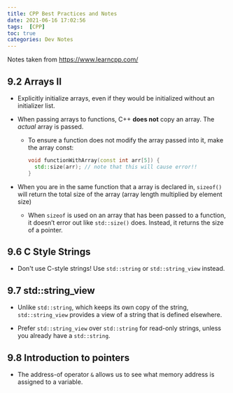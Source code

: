 ```yaml
---
title: CPP Best Practices and Notes
date: 2021-06-16 17:02:56
tags:  [CPP]
toc: true
categories: Dev Notes
---
```

Notes taken from <https://www.learncpp.com/>

## 9.2 Arrays II

- Explicitly initialize arrays, even if they would be initialized without an initializer list.

- When passing arrays to functions, C++ **does not** copy an array. The *actual* array is passed.
    - To ensure a function does not modify the array passed into it, make the array const:
    
      ```cpp
      void functionWithArray(const int arr[5]) {
        std::size(arr); // note that this will cause error!!
      }
      ```
      
- When  you are in the same function that a array is 
  declared in, `sizeof()` will return the total size of the array (array length multiplied by element size)

    - When `sizeof` is used on an array that has been passed to a function, it doesn’t error 
      out like `std::size()` does. Instead, it returns the size of a pointer.

<!--more-->
## 9.6 C Style Strings

- Don't use C-style strings! Use `std::string` or `std::string_view` instead.

## 9.7 std::string_view

- Unlike `std::string`, which keeps its own copy of the string, `std::string_view` provides a view of a string that is defined elsewhere.

- Prefer `std::string_view` over `std::string` for read-only strings, unless you already have a `std::string`.

## 9.8 Introduction to pointers

- The address-of operator `&` allows us to see what memory address is assigned to a variable.
